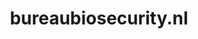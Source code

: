 ---
layout: post
title:  "bureaubiosecurity.nl"
internal_url:  "/dutchgov/bureaubiosecurity.nl.html"
categories: dutchgov
---
